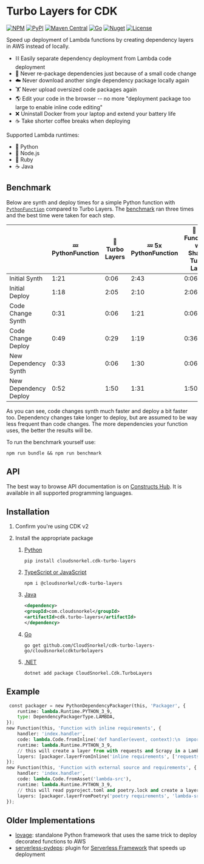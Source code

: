 # Turbo Layers for CDK

[![NPM](https://img.shields.io/npm/v/@cloudsnorkel/cdk-turbo-layers?label=npm&logo=npm)](https://www.npmjs.com/package/@cloudsnorkel/cdk-turbo-layers)
[![PyPI](https://img.shields.io/pypi/v/cloudsnorkel.cdk-turbo-layers?label=pypi&logo=pypi)](https://pypi.org/project/cloudsnorkel.cdk-turbo-layers)
[![Maven Central](https://img.shields.io/maven-central/v/com.cloudsnorkel/cdk.turbo-layers.svg?label=Maven%20Central&logo=java)](https://search.maven.org/search?q=g:%22com.cloudsnorkel%22%20AND%20a:%22cdk.turbo-layers%22)
[![Go](https://img.shields.io/github/v/tag/CloudSnorkel/cdk-turbo-layers?color=red&label=go&logo=go)](https://pkg.go.dev/github.com/CloudSnorkel/cdk-turbo-layers-go/cloudsnorkelcdkturbolayers)
[![Nuget](https://img.shields.io/nuget/v/CloudSnorkel.Cdk.TurboLayers?color=red&&logo=nuget)](https://www.nuget.org/packages/CloudSnorkel.Cdk.TurboLayers/)
[![License](https://img.shields.io/badge/license-Apache--2.0-blue)](https://github.com/CloudSnorkel/cdk-turbo-layers/blob/main/LICENSE)

Speed up deployment of Lambda functions by creating dependency layers in AWS instead of locally.

* ⛓️ Easily separate dependency deployment from Lambda code deployment
* 🔁 Never re-package dependencies just because of a small code change
* ☁️ Never download another single dependency package locally again
* 🏋️ Never upload oversized code packages again
* 🌎 Edit your code in the browser -- no more "deployment package too large to enable inline code editing"
* ❌ Uninstall Docker from your laptop and extend your battery life
* ☕ Take shorter coffee breaks when deploying

Supported Lambda runtimes:

* 🐍 Python
* 📜 Node.js
* 💎 Ruby
* ☕ Java

## Benchmark

Below are synth and deploy times for a simple Python function with [`PythonFunction`](https://docs.aws.amazon.com/cdk/api/v2/docs/@aws-cdk_aws-lambda-python-alpha.PythonFunction.html) compared to Turbo Layers. The [benchmark](benchmark/deployment.ts) ran three times and the best time were taken for each step.

|                        | 💤 PythonFunction   | 🚀 Turbo Layers  | 💤 5x PythonFunction | 🚀 5x Functions w/ Shared Turbo Layer |
|------------------------|---------------------|------------------|----------------------|---------------------------------------|
| Initial Synth          | 1:21                | 0:06             | 2:43                 | 0:06                                  |
| Initial Deploy         | 1:18                | 2:05             | 2:10                 | 2:06                                  |
| Code Change Synth      | 0:31                | 0:06             | 1:21                 | 0:06                                  |
| Code Change Deploy     | 0:49                | 0:29             | 1:19                 | 0:36                                  |
| New Dependency Synth   | 0:33                | 0:06             | 1:30                 | 0:06                                  |
| New Dependency Deploy  | 0:52                | 1:50             | 1:31                 | 1:50                                  |

As you can see, code changes synth much faster and deploy a bit faster too. Dependency changes take longer to deploy, but are assumed to be way less frequent than code changes. The more dependencies your function uses, the better the results will be.

To run the benchmark yourself use:

```
npm run bundle && npm run benchmark
```

## API

The best way to browse API documentation is on [Constructs Hub](https://constructs.dev/packages/@cloudsnorkel/cdk-turbo-layers/). It is available in all supported programming languages.

## Installation

1. Confirm you're using CDK v2
2. Install the appropriate package

   1. [Python](https://pypi.org/project/cloudsnorkel.cdk-turbo-layers)

      ```
      pip install cloudsnorkel.cdk-turbo-layers
      ```
   2. [TypeScript or JavaScript](https://www.npmjs.com/package/@cloudsnorkel/cdk-turbo-layers)

      ```
      npm i @cloudsnorkel/cdk-turbo-layers
      ```
   3. [Java](https://search.maven.org/search?q=g:%22com.cloudsnorkel%22%20AND%20a:%22cdk.turbo-layers%22)

      ```xml
      <dependency>
      <groupId>com.cloudsnorkel</groupId>
      <artifactId>cdk.turbo-layers</artifactId>
      </dependency>
      ```
   4. [Go](https://pkg.go.dev/github.com/CloudSnorkel/cdk-turbo-layers-go/cloudsnorkelcdkturbolayers)

      ```
      go get github.com/CloudSnorkel/cdk-turbo-layers-go/cloudsnorkelcdkturbolayers
      ```
   5. [.NET](https://www.nuget.org/packages/CloudSnorkel.Cdk.TurboLayers/)

      ```
      dotnet add package CloudSnorkel.Cdk.TurboLayers
      ```

## Example

```python
 const packager = new PythonDependencyPackager(this, 'Packager', {
    runtime: lambda.Runtime.PYTHON_3_9,
    type: DependencyPackagerType.LAMBDA,
});
new Function(this, 'Function with inline requirements', {
    handler: 'index.handler',
    code: lambda.Code.fromInline('def handler(event, context):\n  import requests'),
    runtime: lambda.Runtime.PYTHON_3_9,
    // this will create a layer from with requests and Scrapy in a Lambda function instead of locally
    layers: [packager.layerFromInline('inline requirements', ['requests', 'Scrapy'])],
});
new Function(this, 'Function with external source and requirements', {
    handler: 'index.handler',
    code: lambda.Code.fromAsset('lambda-src'),
    runtime: lambda.Runtime.PYTHON_3_9,
    // this will read pyproject.toml and poetry.lock and create a layer from the requirements in a Lambda function instead of locally
    layers: [packager.layerFromPoetry('poetry requirements', 'lambda-src')],
});
```

## Older Implementations

* [lovage](https://github.com/CloudSnorkel/lovage): standalone Python framework that uses the same trick to deploy decorated functions to AWS
* [serverless-pydeps](https://github.com/CloudSnorkel/serverless-pydeps): plugin for [Serverless Framework](https://www.serverless.com/) that speeds up deployment
